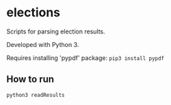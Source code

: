 # elections
Scripts for parsing election results.

Developed with Python 3.

Requires installing 'pypdf' package: `pip3 install pypdf`

## How to run
```
python3 readResults
```
